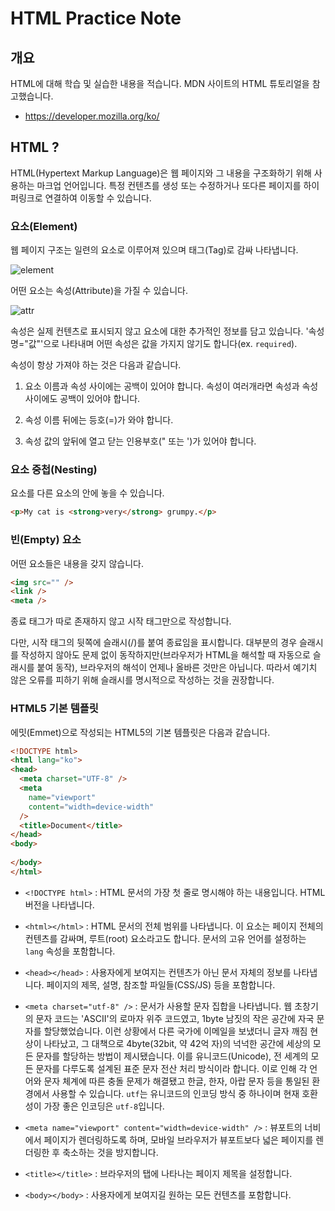 # HTML Practice Note

## 개요
HTML에 대해 학습 및 실습한 내용을 적습니다. MDN 사이트의 HTML 튜토리얼을 참고했습니다.
- https://developer.mozilla.org/ko/

## HTML ?
HTML(Hypertext Markup Language)은 웹 페이지와 그 내용을 구조화하기 위해 사용하는 마크업 언어입니다. 특정 컨텐츠를 생성 또는 수정하거나 또다른 페이지를 하이퍼링크로 연결하여 이동할 수 있습니다.

### 요소(Element)
웹 페이지 구조는 일련의 요소로 이루어져 있으며 태그(Tag)로 감싸 나타냅니다. 

![element](https://developer.mozilla.org/ko/docs/Learn/Getting_started_with_the_web/HTML_basics/grumpy-cat-small.png)

어떤 요소는 속성(Attribute)을 가질 수 있습니다.

![attr](https://developer.mozilla.org/ko/docs/Learn/Getting_started_with_the_web/HTML_basics/grumpy-cat-attribute-small.png)

속성은 실제 컨텐츠로 표시되지 않고 요소에 대한 추가적인 정보를 담고 있습니다. '속성명="값"'으로 나타내며 어떤 속성은 값을 가지지 않기도 합니다(ex. `required`).

속성이 항상 가져야 하는 것은 다음과 같습니다.

1. 요소 이름과 속성 사이에는 공백이 있어야 합니다. 속성이 여러개라면 속성과 속성 사이에도 공백이 있어야 합니다.

2. 속성 이름 뒤에는 등호(=)가 와야 합니다.

3. 속성 값의 앞뒤에 열고 닫는 인용부호(" 또는 ')가 있어야 합니다.

### 요소 중첩(Nesting)
요소를 다른 요소의 안에 놓을 수 있습니다.

```html
<p>My cat is <strong>very</strong> grumpy.</p>
```

### 빈(Empty) 요소
어떤 요소들은 내용을 갖지 않습니다.

```html
<img src="" />
<link />
<meta />
```

종료 태그가 따로 존재하지 않고 시작 태그만으로 작성합니다.

다만, 시작 태그의 뒷쪽에 슬래시(/)를 붙여 종료임을 표시합니다. 대부분의 경우 슬래시를 작성하지 않아도 문제 없이 동작하지만(브라우저가 HTML을 해석할 때 자동으로 슬래시를 붙여 동작), 브라우저의 해석이 언제나 올바른 것만은 아닙니다. 따라서 예기치 않은 오류를 피하기 위해 슬래시를 명시적으로 작성하는 것을 권장합니다.

### HTML5 기본 템플릿
에밋(Emmet)으로 작성되는 HTML5의 기본 템플릿은 다음과 같습니다.

```html
<!DOCTYPE html>
<html lang="ko">
<head>
  <meta charset="UTF-8" />
  <meta 
    name="viewport"
    content="width=device-width"
  />
  <title>Document</title>
</head>
<body>
  
</body>
</html>
```

- `<!DOCTYPE html>` : HTML 문서의 가장 첫 줄로 명시해야 하는 내용입니다. HTML 버전을 나타냅니다.

- `<html></html>` : HTML 문서의 전체 범위를 나타냅니다. 이 요소는 페이지 전체의 컨텐츠를 감싸며, 루트(root) 요소라고도 합니다. 문서의 고유 언어를 설정하는 `lang` 속성을 포함합니다.

- `<head></head>` : 사용자에게 보여지는 컨텐츠가 아닌 문서 자체의 정보를 나타냅니다. 페이지의 제목, 설명, 참조할 파일들(CSS/JS) 등을 포함합니다.

- `<meta charset="utf-8" />` : 문서가 사용할 문자 집합을 나타냅니다. 웹 초창기의 문자 코드는 'ASCII'의 로마자 위주 코드였고, 1byte 남짓의 작은 공간에 자국 문자를 할당했었습니다. 이런 상황에서 다른 국가에 이메일을 보냈더니 글자 깨짐 현상이 나타났고, 그 대책으로 4byte(32bit, 약 42억 자)의 넉넉한 공간에 세상의 모든 문자를 할당하는 방법이 제시됐습니다. 이를 유니코드(Unicode), 전 세계의 모든 문자를 다루도록 설계된 표준 문자 전산 처리 방식이라 합니다. 이로 인해 각 언어와 문자 체계에 따른 충돌 문제가 해결됐고 한글, 한자, 아랍 문자 등을 통일된 환경에서 사용할 수 있습니다. `utf`는 유니코드의 인코딩 방식 중 하나이며 현재 호환성이 가장 좋은 인코딩은 `utf-8`입니다.

- `<meta name="viewport" content="width=device-width" />` : 뷰포트의 너비에서 페이지가 렌더링하도록 하며, 모바일 브라우저가 뷰포트보다 넓은 페이지를 렌더링한 후 축소하는 것을 방지합니다.

- `<title></title>` : 브라우저의 탭에 나타나는 페이지 제목을 설정합니다.

- `<body></body>` : 사용자에게 보여지길 원하는 모든 컨텐츠를 포함합니다.